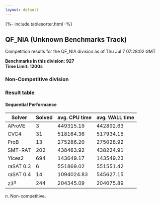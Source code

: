 ```yaml
---
layout: default
---
```

{%- include tablesorter.html -%}

##  QF_NIA (Unknown Benchmarks Track)

Competition results for the QF_NIA division as of Thu Jul 7 07:28:02 GMT

**Benchmarks in this division: 927**
<br/>
**Time Limit: 1200s**


###  Non-Competitive division 
### Result table
 




#### Sequential Performance
<table id="sequential" class="result sorted">
<thead>
<tr>
<th class="center">Solver</th>
<th class="center">Solved</th>
<th class="center">avg. CPU time </th>
<th class="center">avg. WALL time </th>
</tr>
</thead>
<tr>
<td>AProVE</td>
<td class="right">3</td>
<td class="right">449315.19</td>
<td class="right">442892.63</td>
</tr>
<tr>
<td>CVC4</td>
<td class="right">31</td>
<td class="right">518164.36</td>
<td class="right">517934.15</td>
</tr>
<tr>
<td>ProB</td>
<td class="right">13</td>
<td class="right">275286.20</td>
<td class="right">275028.92</td>
</tr>
<tr>
<td>SMT-RAT</td>
<td class="right">202</td>
<td class="right">438463.92</td>
<td class="right">438224.91</td>
</tr>
<tr>
<td>Yices2</td>
<td class="right">694</td>
<td class="right">143649.17</td>
<td class="right">143549.23</td>
</tr>
<tr>
<td>raSAT 0.3</td>
<td class="right">6</td>
<td class="right">551869.02</td>
<td class="right">551551.42</td>
</tr>
<tr>
<td>raSAT 0.4</td>
<td class="right">14</td>
<td class="right">1094024.83</td>
<td class="right">545627.15</td>
</tr>
<tr>
<td>z3<SUP><a href="#fn">n</a></SUP>
</td>
<td class="right">244</td>
<td class="right">204345.09</td>
<td class="right">204075.89</td>
</tr>
</table>
<span id="fn"> n. Non-competitive.</span>


